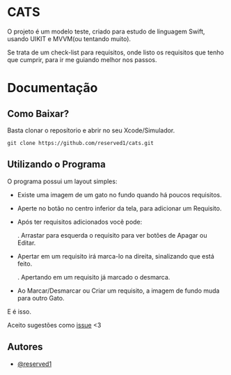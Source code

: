 
# CATS

O projeto é um modelo teste, criado para estudo de linguagem Swift,
usando UIKIT e MVVM(ou tentando muito).

Se trata de um check-list para requisitos, onde listo os requisitos que tenho que cumprir,
para ir me guiando melhor nos passos.
# Documentação

## Como Baixar?

Basta clonar o reposítorio e abrir no seu Xcode/Simulador.  
```
git clone https://github.com/reserved1/cats.git
```

## Utilizando o Programa

O programa possui um layout simples:
- Existe uma imagem de um gato no fundo quando há poucos requisitos.
- Aperte no botão no centro inferior da tela, para adicionar um Requisito.  
- Após ter requisitos adicionados você pode:

  . Arrastar para esquerda o requisito para ver botões de Apagar ou Editar.
- Apertar em um requisito irá marca-lo na direita, sinalizando que está feito.

  . Apertando em um requisito já marcado o desmarca.
- Ao Marcar/Desmarcar ou Criar um requisito, a imagem de fundo muda para outro Gato.

E é isso.

Aceito sugestões como [issue](https://www.youtube.com/watch?v=dQw4w9WgXcQ) <3

## Autores

- [@reserved1](https://github.com/reserved1/)
